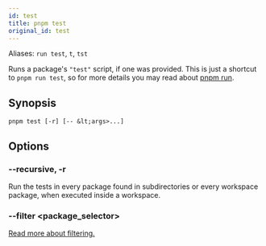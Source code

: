 ```yaml
---
id: test
title: pnpm test
original_id: test
---
```


Aliases: `run test`, `t`, `tst`

Runs a package's `"test"` script, if one was provided.
This is just a shortcut to `pnpm run test`, so for more details you
may read about [pnpm run](run).

## Synopsis

```text
pnpm test [-r] [-- &lt;args>...]
```

## Options

### --recursive, -r

Run the tests in every package found in subdirectories
or every workspace package, when executed inside a workspace.

### --filter &lt;package_selector>

[Read more about filtering.](../filtering)
